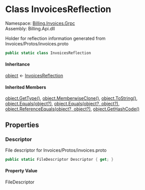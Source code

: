 # <a id="Billing_Invoices_Grpc_InvoicesReflection"></a> Class InvoicesReflection

Namespace: [Billing.Invoices.Grpc](Billing.Invoices.Grpc.md)  
Assembly: Billing.Api.dll  

Holder for reflection information generated from Invoices/Protos/invoices.proto

```csharp
public static class InvoicesReflection
```

#### Inheritance

[object](https://learn.microsoft.com/dotnet/api/system.object) ← 
[InvoicesReflection](Billing.Invoices.Grpc.InvoicesReflection.md)

#### Inherited Members

[object.GetType\(\)](https://learn.microsoft.com/dotnet/api/system.object.gettype), 
[object.MemberwiseClone\(\)](https://learn.microsoft.com/dotnet/api/system.object.memberwiseclone), 
[object.ToString\(\)](https://learn.microsoft.com/dotnet/api/system.object.tostring), 
[object.Equals\(object?\)](https://learn.microsoft.com/dotnet/api/system.object.equals\#system\-object\-equals\(system\-object\)), 
[object.Equals\(object?, object?\)](https://learn.microsoft.com/dotnet/api/system.object.equals\#system\-object\-equals\(system\-object\-system\-object\)), 
[object.ReferenceEquals\(object?, object?\)](https://learn.microsoft.com/dotnet/api/system.object.referenceequals), 
[object.GetHashCode\(\)](https://learn.microsoft.com/dotnet/api/system.object.gethashcode)

## Properties

### <a id="Billing_Invoices_Grpc_InvoicesReflection_Descriptor"></a> Descriptor

File descriptor for Invoices/Protos/invoices.proto

```csharp
public static FileDescriptor Descriptor { get; }
```

#### Property Value

 FileDescriptor


